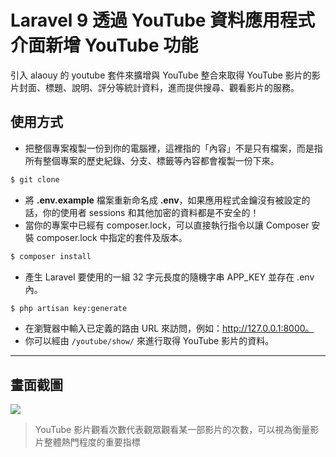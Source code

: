 # Laravel 9 透過 YouTube 資料應用程式介面新增 YouTube 功能

引入 alaouy 的 youtube 套件來擴增與 YouTube 整合來取得 YouTube 影片的影片封面、標題、說明、評分等統計資料，進而提供搜尋、觀看影片的服務。

## 使用方式
- 把整個專案複製一份到你的電腦裡，這裡指的「內容」不是只有檔案，而是指所有整個專案的歷史紀錄、分支、標籤等內容都會複製一份下來。
```sh
$ git clone
```
- 將 __.env.example__ 檔案重新命名成 __.env__，如果應用程式金鑰沒有被設定的話，你的使用者 sessions 和其他加密的資料都是不安全的！
- 當你的專案中已經有 composer.lock，可以直接執行指令以讓 Composer 安裝 composer.lock 中指定的套件及版本。
```sh
$ composer install
```
- 產生 Laravel 要使用的一組 32 字元長度的隨機字串 APP_KEY 並存在 .env 內。
```sh
$ php artisan key:generate
```
- 在瀏覽器中輸入已定義的路由 URL 來訪問，例如：http://127.0.0.1:8000。
- 你可以經由 `/youtube/show/` 來進行取得 YouTube 影片的資料。

----
## 畫面截圖
![](https://i.imgur.com/9KDvDs1.png)
> YouTube 影片觀看次數代表觀眾觀看某一部影片的次數，可以視為衡量影片整體熱門程度的重要指標